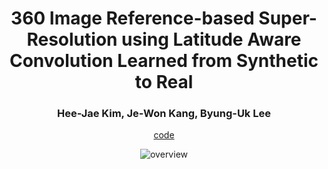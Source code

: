 # <center>360 Image Reference-based Super-Resolution using Latitude Aware Convolution Learned from Synthetic to Real
  
### <center>Hee-Jae Kim, Je-Won Kang, Byung-Uk Lee

[<center>code](https://github.com/iamheejae/Lat360)
  
  
![<center>overview](https://user-images.githubusercontent.com/42056469/141826157-30379a39-4bcd-4789-835c-5bfdcbc5fde4.png)


